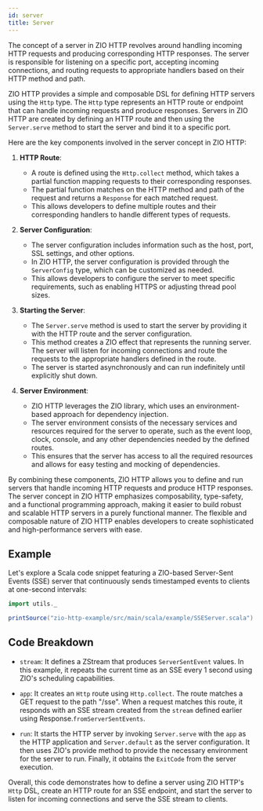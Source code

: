 ```yaml
---
id: server
title: Server
---
```


The concept of a server in ZIO HTTP revolves around handling incoming HTTP requests and producing corresponding HTTP responses. The server is responsible for listening on a specific port, accepting incoming connections, and routing requests to appropriate handlers based on their HTTP method and path.

ZIO HTTP provides a simple and composable DSL for defining HTTP servers using the `Http` type. The `Http` type represents an HTTP route or endpoint that can handle incoming requests and produce responses. Servers in ZIO HTTP are created by defining an HTTP route and then using the `Server.serve` method to start the server and bind it to a specific port.

Here are the key components involved in the server concept in ZIO HTTP:

1. **HTTP Route**:
   - A route is defined using the `Http.collect` method, which takes a partial function mapping requests to their corresponding responses.
   - The partial function matches on the HTTP method and path of the request and returns a `Response` for each matched request.
   - This allows developers to define multiple routes and their corresponding handlers to handle different types of requests.

2. **Server Configuration**:
   - The server configuration includes information such as the host, port, SSL settings, and other options.
   - In ZIO HTTP, the server configuration is provided through the `ServerConfig` type, which can be customized as needed.
   - This allows developers to configure the server to meet specific requirements, such as enabling HTTPS or adjusting thread pool sizes.

3. **Starting the Server**:
   - The `Server.serve` method is used to start the server by providing it with the HTTP route and the server configuration.
   - This method creates a ZIO effect that represents the running server. The server will listen for incoming connections and route the requests to the appropriate handlers defined in the route.
   - The server is started asynchronously and can run indefinitely until explicitly shut down.

4. **Server Environment**:
   - ZIO HTTP leverages the ZIO library, which uses an environment-based approach for dependency injection.
   - The server environment consists of the necessary services and resources required for the server to operate, such as the event loop, clock, console, and any other dependencies needed by the defined routes.
   - This ensures that the server has access to all the required resources and allows for easy testing and mocking of dependencies.

By combining these components, ZIO HTTP allows you to define and run servers that handle incoming HTTP requests and produce HTTP responses. The server concept in ZIO HTTP emphasizes composability, type-safety, and a functional programming approach, making it easier to build robust and scalable HTTP servers in a purely functional manner. The flexible and composable nature of ZIO HTTP enables developers to create sophisticated and high-performance servers with ease.

## Example

Let's explore a Scala code snippet featuring a ZIO-based Server-Sent Events (SSE) server that continuously sends timestamped events to clients at one-second intervals:

```scala mdoc:passthrough
import utils._

printSource("zio-http-example/src/main/scala/example/SSEServer.scala")
```

## Code Breakdown

- `stream`: It defines a ZStream that produces `ServerSentEvent` values. In this example, it repeats the current time as an SSE every 1 second using ZIO's scheduling capabilities.

- `app`: It creates an `Http` route using `Http.collect`. The route matches a GET request to the path "/sse". When a request matches this route, it responds with an SSE stream created from the `stream` defined earlier using Response.`fromServerSentEvents`.

- `run`: It starts the HTTP server by invoking `Server.serve` with the `app` as the HTTP application and `Server.default` as the server configuration. It then uses ZIO's provide method to provide the necessary environment for the server to run. Finally, it obtains the `ExitCode` from the server execution.

Overall, this code demonstrates how to define a server using ZIO HTTP's `Http` DSL, create an HTTP route for an SSE endpoint, and start the server to listen for incoming connections and serve the SSE stream to clients.
